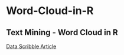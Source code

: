 # Word-Cloud-in-R

## Text Mining -  Word Cloud in R

[Data Scribble Article](http://www.datascribble.com/blog/data-science/r/building-word-cloud-r/)
